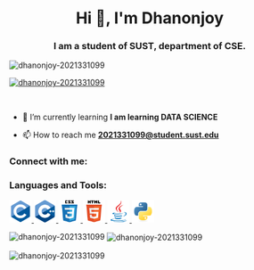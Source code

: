 <h1 align="center">Hi 👋, I'm Dhanonjoy</h1>
<h3 align="center">I am a student of SUST, department of CSE.</h3>

<p align="left"> <img src="https://komarev.com/ghpvc/?username=dhanonjoy-2021331099&label=Profile%20views&color=0e75b6&style=flat" alt="dhanonjoy-2021331099" /> </p>

<p align="left"> <a href="https://github.com/ryo-ma/github-profile-trophy"><img src="https://github-profile-trophy.vercel.app/?username=dhanonjoy-2021331099" alt="dhanonjoy-2021331099" /></a> </p>

<p align="left"> <a href="https://twitter.com/" target="blank"><img src="https://img.shields.io/twitter/follow/?logo=twitter&style=for-the-badge" alt="" /></a> </p>

- 🌱 I’m currently learning **I am learning DATA SCIENCE**

- 📫 How to reach me **2021331099@student.sust.edu**

<h3 align="left">Connect with me:</h3>
<p align="left">
</p>

<h3 align="left">Languages and Tools:</h3>
<p align="left"> <a href="https://www.cprogramming.com/" target="_blank" rel="noreferrer"> <img src="https://raw.githubusercontent.com/devicons/devicon/master/icons/c/c-original.svg" alt="c" width="40" height="40"/> </a> <a href="https://www.w3schools.com/cpp/" target="_blank" rel="noreferrer"> <img src="https://raw.githubusercontent.com/devicons/devicon/master/icons/cplusplus/cplusplus-original.svg" alt="cplusplus" width="40" height="40"/> </a> <a href="https://www.w3schools.com/css/" target="_blank" rel="noreferrer"> <img src="https://raw.githubusercontent.com/devicons/devicon/master/icons/css3/css3-original-wordmark.svg" alt="css3" width="40" height="40"/> </a> <a href="https://www.w3.org/html/" target="_blank" rel="noreferrer"> <img src="https://raw.githubusercontent.com/devicons/devicon/master/icons/html5/html5-original-wordmark.svg" alt="html5" width="40" height="40"/> </a> <a href="https://www.java.com" target="_blank" rel="noreferrer"> <img src="https://raw.githubusercontent.com/devicons/devicon/master/icons/java/java-original.svg" alt="java" width="40" height="40"/> </a> <a href="https://www.python.org" target="_blank" rel="noreferrer"> <img src="https://raw.githubusercontent.com/devicons/devicon/master/icons/python/python-original.svg" alt="python" width="40" height="40"/> </a> </p>

<p><img align="left" src="https://github-readme-stats.vercel.app/api/top-langs?username=dhanonjoy-2021331099&show_icons=true&locale=en&layout=compact" alt="dhanonjoy-2021331099" /></p>

<p>&nbsp;<img align="center" src="https://github-readme-stats.vercel.app/api?username=dhanonjoy-2021331099&show_icons=true&locale=en" alt="dhanonjoy-2021331099" /></p>

<p><img align="center" src="https://github-readme-streak-stats.herokuapp.com/?user=dhanonjoy-2021331099&" alt="dhanonjoy-2021331099" /></p>
